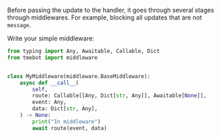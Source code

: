Before passing the update to the handler, it goes
through several stages through middlewares. For example,
blocking all updates that are not `message`.

Write your simple middleware:

```python
from typing import Any, Awaitable, Callable, Dict
from tmebot import middleware


class MyMiddleware(middleware.BaseMiddleware):
    async def __call__(
        self,
        route: Callable[[Any, Dict[str, Any]], Awaitable[None]],
        event: Any,
        data: Dict[str, Any],
    ) -> None:
        print("In middleware")
        await route(event, data)
```
